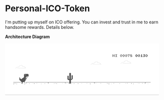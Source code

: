 # Personal-ICO-Token
I'm putting up myself on ICO offering. You can invest and trust in me to earn handsome rewards. Details below. 

**Architecture Diagram**

![Architecture](https://github.com/alijnmerchant21/alijnmerchant21/blob/master/dino.gif)

